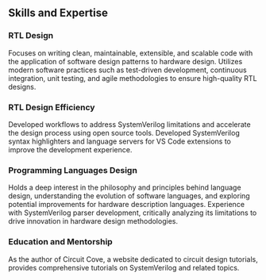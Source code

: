 ## Skills and Expertise

### RTL Design

Focuses on writing clean, maintainable, extensible, and scalable code with the application of software design patterns to hardware design. Utilizes modern software practices such as test-driven development, continuous integration, unit testing, and agile methodologies to ensure high-quality RTL designs.

### RTL Design Efficiency

Developed workflows to address SystemVerilog limitations and accelerate the design process using open source tools. Developed SystemVerilog syntax highlighters and language servers for VS Code extensions to improve the development experience.

### Programming Languages Design

Holds a deep interest in the philosophy and principles behind language design, understanding the evolution of software languages, and exploring potential improvements for hardware description languages. Experience with SystemVerilog parser development, critically analyzing its limitations to drive innovation in hardware design methodologies.

### Education and Mentorship

As the author of Circuit Cove, a website dedicated to circuit design tutorials, provides comprehensive tutorials on SystemVerilog and related topics.
